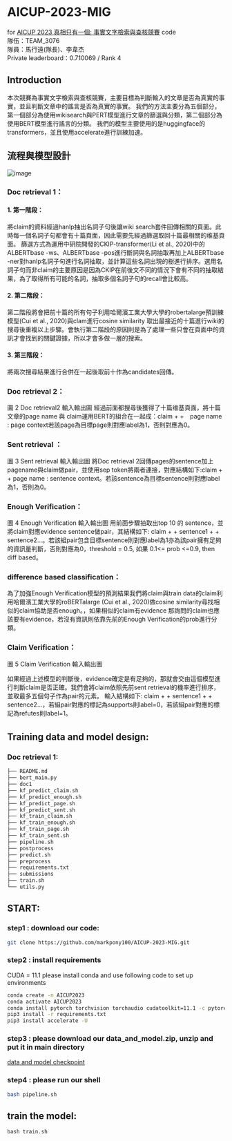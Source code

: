 # AICUP-2023-MIG
for [AICUP 2023 真相只有一個: 事實文字檢索與查核競賽](https://tbrain.trendmicro.com.tw/Competitions/Details/28) code  
隊伍：TEAM_3076  
隊員：馬行遠(隊長)、李韋杰  
Private leaderboard：0.710069 / Rank 4  

## Introduction
本次競賽為事實文字檢索與查核競賽，主要目標為判斷輸入的文章是否為真實的事實，並且判斷文章中的謠言是否為真實的事實。
我們的方法主要分為五個部分，第一個部分為使用wikisearch與PERT模型進行文章的篩選與分類，第二個部分為使用BERT模型進行謠言的分類。
我們的模型主要使用的是huggingface的transformers，並且使用accelerate進行訓練加速。
## 流程與模型設計  
![image]()
### Doc retrieval 1：
#### 1. 第一階段：
將claim的資料經過hanlp抽出名詞子句後讓wiki search套件回傳相關的頁面。此時每一個名詞子句都會有十篇頁面，因此需要先經過篩選取回十篇最相關的维基頁面。
篩選方式為運用中研院開發的CKIP-transformer(Li et al., 2020)中的ALBERTbase -ws、ALBERTbase -pos進行斷詞與名詞抽取再加上ALBERTbase -ner對hanlp名詞子句進行名詞抽取，並計算這些名詞出現的樹進行排序。選用名詞子句而非claim的主要原因是因為CKIP在前後文不同的情況下會有不同的抽取結果，為了取得所有可能的名詞，抽取多個名詞子句的recall會比較高。
#### 2. 第二階段：
第二階段將會把前十篇的所有句子利用哈爾濱工業大學大學的robertalarge預訓練模型(Cui et al., 2020)與clam進行cosine similarity 取出最接近的十篇進行wiki的搜尋後重複以上步驟。會執行第二階段的原因則是為了處理一些只會在頁面中的資訊才會找到的關鍵證據，所以才會多做一層的搜索。
#### 3. 第三階段：
將兩次搜尋結果進行合併在一起後取前十作為candidates回傳。
### Doc retrieval 2：
 
圖 2 Doc retrieval2 輸入輸出圖
經過前面都搜尋後獲得了十篇维基頁面，將十篇文章的page name 與 claim運用BERT的<sep token>組合在一起成：claim + <sep token> +　page name : page context若該page為目標page則對應label為1，否則對應為0。 
### Sent retrieval ：
 
圖 3 Sent retrieval 輸入輸出圖
將Doc retrieval 2回傳pages的sentence加上pagename與claim做pair，並使用sep token將兩者連接，對應結構如下:claim + <sep token> + page name : sentence context。若該sentence為目標sentence則對應label為1，否則為0。
### Enough Verification：
 
圖 4 Enough Verification 輸入輸出圖
用前面步驟抽取出top 10 的 sentence，並將claim對應evidence sentence做pair，其結構如下: claim + <sep token> + sentence1 + <sep token> + sentence2...。若該組pair包含目標sentence則對應label為1亦為該pair擁有足夠的資訊量判斷，否則對應為0，threshold = 0.5, 如果 0.1<= prob <=0.9, then diff based。
### difference based classification：
為了加強Enough Verification模型的預測結果我們將claim與train data的claim利用哈爾濱工業大學的roBERTalarge  (Cui et al., 2020)做cosine similarity尋找相似的claim協助是否enough。，如果相似的claim有evidence 那詢問的claim也應該要有evidence，若沒有資訊則依靠先前的Enough Verification的prob進行分類。
### Claim Verification：
 
圖 5 Claim Verification 輸入輸出圖

如果經過上述模型的判斷後，evidence確定是有足夠的，那就會交由這個模型進行判斷claim是否正確。我們會將claim依照先前sent retrieval的機率進行排序，並取最多五個句子作為pair的元素。 輸入結構如下: claim + <sep token> + sentence1 + <sep token> + sentence2...，若組pair對應的標記為supports則label=0，若該組pair對應的標記為refutes則label=1。
## Training data and model design:　
### Doc retrieval 1:


```bash
├── README.md
├── bert_main.py
├── doc1
├── kf_predict_claim.sh
├── kf_predict_enough.sh
├── kf_predict_page.sh
├── kf_predict_sent.sh
├── kf_train_claim.sh
├── kf_train_enough.sh
├── kf_train_page.sh
├── kf_train_sent.sh
├── pipeline.sh
├── postprocess
├── predict.sh
├── preprocess
├── requirements.txt
├── submissions
├── train.sh
└── utils.py
```
## START:
### step1 : download our code:
``` bash
git clone https://github.com/markpony100/AICUP-2023-MIG.git
```
### step2 : install requirements
CUDA = 11.1
please install conda and use following code to set up environments
``` bash
conda create -n AICUP2023
conda activate AICUP2023
conda install pytorch torchvision torchaudio cudatoolkit=11.1 -c pytorch-lts -c nvidia
pip3 install -r requirements.txt
pip3 install accelerate -U
```
### step3 : please download our data_and_model.zip, unzip and put it in main directory
[data and model checkpoint](https://CSMIG.quickconnect.to/d/s/tuUh6pvfGgeQ596AutCmef6wWfOK2FM5/4ov2FFGow2wOV3K_wTAPq1JpsVgSfgdI-PL9gAzD2gAousp=drive_link)

### step4 : please run our shell
``` bash
bash pipeline.sh
```
## train the model: 
``` bash:
bash train.sh
```